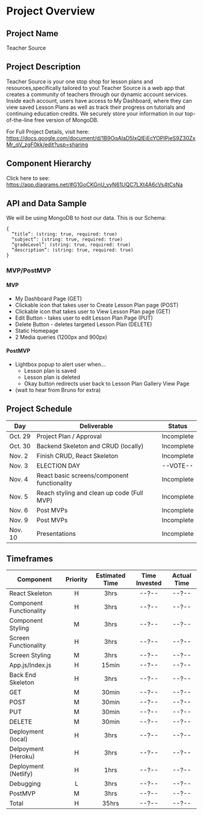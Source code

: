 # Project Overview

## Project Name

Teacher Source

## Project Description

Teacher Source is your one stop shop for lesson plans and resources,specifically tailored to you! Teacher Source is a web app that creates a community of teachers through our dynamic account services. Inside each account, users have access to My Dashboard, where they can view saved Lesson Plans as well as track their progress on tutorials and continuing education credits. We securely store your information in our top-of-the-line free version of MongoDB.

For Full Project Details, visit here: https://docs.google.com/document/d/1B9OqAIaD5IxQlEjEcYOPIPjeS9Z30ZxMr_qV_zgF0kk/edit?usp=sharing

## Component Hierarchy

Click here to see: https://app.diagrams.net/#G1GoCKGnU_vyN61UQC7LXt4A6cVs4tCsNa

## API and Data Sample

We will be using MongoDB to host our data.
This is our Schema:

```
{
  “title”: (string: true, required: true)
  “subject”: (string: true, required: true)
  “gradeLevel”: (string: true, required: true)
  “description”: (string: true, required: true)
}
```

### MVP/PostMVP

#### MVP

- My Dashboard Page (GET)
- Clickable icon that takes user to Create Lesson Plan page (POST)
- Clickable icon that takes user to View Lesson Plan page (GET)
- Edit Button - takes user to edit Lesson Plan Page (PUT)
- Delete Button - deletes targeted Lesson Plan (DELETE)
- Static Homepage
- 2 Media queries (1200px and 900px)

#### PostMVP

- Lightbox popup to alert user when…
  - Lesson plan is saved
  - Lesson plan is deleted
  - Okay button redirects user back to Lesson Plan Gallery View Page
- (wait to hear from Bruno for extra)

## Project Schedule

| Day     | Deliverable                                 | Status     |
| ------- | ------------------------------------------- | ---------- |
| Oct. 29 | Project Plan / Approval                     | Incomplete |
| Oct. 30 | Backend Skeleton and CRUD (locally)         | Incomplete |
| Nov. 2  | Finish CRUD, React Skeleton                 | Incomplete |
| Nov. 3  | ELECTION DAY                                | --VOTE--   |
| Nov. 4  | React basic screens/component functionality | Incomplete |
| Nov. 5  | Reach styling and clean up code (Full MVP)  | Incomplete |
| Nov. 6  | Post MVPs                                   | Incomplete |
| Nov. 9  | Post MVPs                                   | Incomplete |
| Nov. 10 | Presentations                               | Incomplete |

## Timeframes

| Component               | Priority | Estimated Time | Time Invested | Actual Time |
| ----------------------- | :------: | :------------: | :-----------: | :---------: |
| React Skeleton          |    H     |      3hrs      |     --?--     |    --?--    |
| Component Functionality |    H     |      3hrs      |     --?--     |    --?--    |
| Component Styling       |    M     |      3hrs      |     --?--     |    --?--    |
| Screen Functionality    |    H     |      3hrs      |     --?--     |    --?--    |
| Screen Styling          |    M     |      3hrs      |     --?--     |    --?--    |
| App.js/Index.js         |    H     |     15min      |     --?--     |    --?--    |
| Back End Skeleton       |    H     |      3hrs      |     --?--     |    --?--    |
| GET                     |    M     |     30min      |     --?--     |    --?--    |
| POST                    |    M     |     30min      |     --?--     |    --?--    |
| PUT                     |    M     |     30min      |     --?--     |    --?--    |
| DELETE                  |    M     |     30min      |     --?--     |    --?--    |
| Deployment (local)      |    H     |      3hrs      |     --?--     |    --?--    |
| Delpoyment (Heroku)     |    H     |      3hrs      |     --?--     |    --?--    |
| Deployment (Netlify)    |    H     |      1hrs      |     --?--     |    --?--    |
| Debugging               |    L     |      3hrs      |     --?--     |    --?--    |
| PostMVP                 |    M     |      3hrs      |     --?--     |    --?--    |
| Total                   |    H     |     35hrs      |     --?--     |    --?--    |
